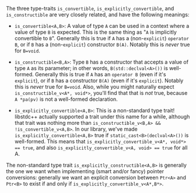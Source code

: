 The three type-traits `is_convertible`, `is_explicitly_convertible`,
and `is_constructible` are very closely related, and have the following
meanings:

- `is_convertible<A,B>`: A value of type `A` can be used in a context where
  a value of type `B` is expected. This is the same thing as
  "`A` is implicitly convertible to `B`". Generally this is true if `A`
  has a (non-`explicit`) `operator B`, or if `B` has a (non-`explicit`)
  constructor `B(A)`. Notably this is *never* true for `B=void`.

- `is_constructible<B,A>`: Type `B` has a constructor that accepts a value of
  type `A` as its parameter; in other words, `B(std::declval<A>())` is well-formed.
  Generally this is true if `A` has an `operator B` (even if it's `explicit`),
  or if `B` has a constructor `B(A)` (even if it's `explicit`). Notably
  this is *never* true for `B=void`. Also, while you might naturally expect
  `is_constructible_v<A*, void*>`, you'll find that that is *not* true,
  because `A *pa(pv)` is not a well-formed declaration.

- `is_explicitly_convertible<A,B>`: This is a non-standard type trait!
  libstdc++ actually supported a trait under this name for a while, although
  that trait was nothing more than `is_constructible_v<B,A> && !is_convertible_v<A,B>`.
  In our library, we've made `is_explicitly_convertible<A,B>` true if
  `static_cast<B>(declval<A>())` is well-formed. This means that
  `is_explicitly_convertible_v<A*, void*> == true`, and also
  `is_explicitly_convertible_v<A, void> == true` for all A.

The non-standard type trait `is_explicitly_constructible<A,B>` is generally
the one we want when implementing (smart and/or fancy) pointer conversions:
generally we want an explicit conversion between `Ptr<A>` and `Ptr<B>` to exist
if and only if `is_explicitly_convertible_v<A*,B*>`.
